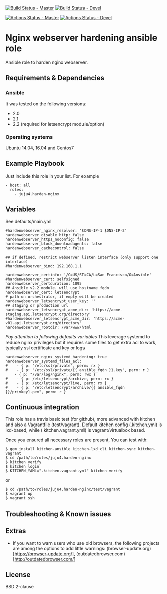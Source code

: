 [![Build Status - Master](https://travis-ci.org/juju4/ansible-harden-nginx.svg?branch=master)](https://travis-ci.org/juju4/ansible-harden-nginx)
[![Build Status - Devel](https://travis-ci.org/juju4/ansible-harden-nginx.svg?branch=devel)](https://travis-ci.org/juju4/ansible-harden-nginx/branches)

[![Actions Status - Master](https://github.com/juju4/ansible-harden-nginx/workflows/AnsibleCI/badge.svg)](https://github.com/juju4/ansible-harden-nginx/actions?query=branch%3Amaster)
[![Actions Status - Devel](https://github.com/juju4/ansible-harden-nginx/workflows/AnsibleCI/badge.svg?branch=devel)](https://github.com/juju4/ansible-harden-nginx/actions?query=branch%3Adevel)

# Nginx webserver hardening ansible role

Ansible role to harden nginx webserver.

## Requirements & Dependencies

### Ansible
It was tested on the following versions:
 * 2.0
 * 2.1
 * 2.2 (required for letsencrypt module/option)

### Operating systems

Ubuntu 14.04, 16.04 and Centos7

## Example Playbook

Just include this role in your list.
For example

```
- host: all
  roles:
    - juju4.harden-nginx
```

## Variables

See defaults/main.yml
```
#hardenwebserver_nginx_resolver: '$DNS-IP-1 $DNS-IP-2'
hardenwebserver_disable_http: false
hardenwebserver_https_noconfig: false
hardenwebserver_block_downloadagents: false
hardenwebserver_cachecontrol: false

## if defined, restrict webserver listen interface (only support one interface)
#hardenwebserver_bind: 192.168.1.1

hardenwebserver_certinfo: '/C=US/ST=CA/L=San Francisco/O=Ansible'
#hardenwebserver_cert: selfsigned
hardenwebserver_certduration: 1095
## Ansible v2.2 module. will use hostname fqdn
hardenwebserver_cert: letsencrypt
# path on orchestrator, if empty will be created
hardenwebserver_letsencrypt_user_key: ''
## staging or production url
hardenwebserver_letsencrypt_acme_dir: 'https://acme-staging.api.letsencrypt.org/directory'
#hardenwebserver_letsencrypt_acme_dir: 'https://acme-v01.api.letsencrypt.org/directory'
hardenwebserver_rootdir: /var/www/html
```

*Pay attention to following defaults variables*
This leverage systemd to reduce nginx privileges but it requires some files to get extra acl to work, typically ssl certificate and key or logs

```
hardenwebserver_nginx_systemd_hardening: true
hardenwebserver_systemd_files_acl:
#    - { p: "/etc/ssl/private", perm: rx }
#    - { p: "/etc/ssl/private/{{ ansible_fqdn }}.key", perm: r }
    - { p: "/var/log/nginx", perm: rwx }
#    - { p: /etc/letsencrypt/archive, perm: rx }
#    - { p: /etc/letsencrypt/live, perm: rx }
#    - { p: "/etc/letsencrypt/archive/{{ ansible_fqdn }}/privkey1.pem", perm: r }
```


## Continuous integration

This role has a travis basic test (for github), more advanced with kitchen and also a Vagrantfile (test/vagrant).
Default kitchen config (.kitchen.yml) is lxd-based, while (.kitchen.vagrant.yml) is vagrant/virtualbox based.

Once you ensured all necessary roles are present, You can test with:
```
$ gem install kitchen-ansible kitchen-lxd_cli kitchen-sync kitchen-vagrant
$ cd /path/to/roles/juju4.harden-nginx
$ kitchen verify
$ kitchen login
$ KITCHEN_YAML=".kitchen.vagrant.yml" kitchen verify
```
or
```
$ cd /path/to/roles/juju4.harden-nginx/test/vagrant
$ vagrant up
$ vagrant ssh
```

## Troubleshooting & Known issues

## Extras

* If you want to warn users who use old browsers, the following projects are among the options to add little warnings: (browser-update.org)[https://browser-update.org/], (outdatedbrowser.com)[http://outdatedbrowser.com/]

## License

BSD 2-clause

